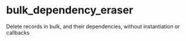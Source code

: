 # bulk_dependency_eraser
Delete records in bulk, and their dependencies, without instantiation or callbacks
